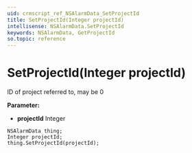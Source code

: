 ```yaml
---
uid: crmscript_ref_NSAlarmData_SetProjectId
title: SetProjectId(Integer projectId)
intellisense: NSAlarmData.SetProjectId
keywords: NSAlarmData, GetProjectId
so.topic: reference
---
```


# SetProjectId(Integer projectId)

ID of project referred to, may be 0

**Parameter:** 
 - **projectId** Integer

```crmscript
NSAlarmData thing;
Integer projectId;
thing.SetProjectId(projectId);
```

